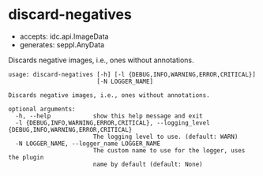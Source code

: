 # discard-negatives

* accepts: idc.api.ImageData
* generates: seppl.AnyData

Discards negative images, i.e., ones without annotations.

```
usage: discard-negatives [-h] [-l {DEBUG,INFO,WARNING,ERROR,CRITICAL}]
                         [-N LOGGER_NAME]

Discards negative images, i.e., ones without annotations.

optional arguments:
  -h, --help            show this help message and exit
  -l {DEBUG,INFO,WARNING,ERROR,CRITICAL}, --logging_level {DEBUG,INFO,WARNING,ERROR,CRITICAL}
                        The logging level to use. (default: WARN)
  -N LOGGER_NAME, --logger_name LOGGER_NAME
                        The custom name to use for the logger, uses the plugin
                        name by default (default: None)
```
